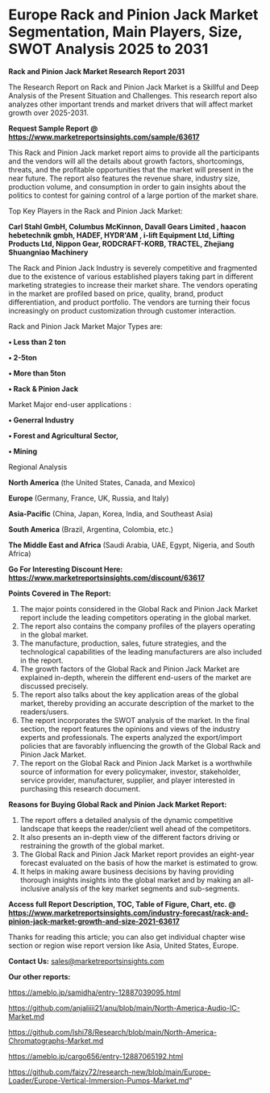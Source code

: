 # Europe Rack and Pinion Jack Market Segmentation, Main Players, Size, SWOT Analysis 2025 to 2031

<strong>Rack and Pinion Jack Market Research Report 2031</strong>

The Research Report on Rack and Pinion Jack Market is a Skillful and Deep Analysis of the Present Situation and Challenges. This research report also analyzes other important trends and market drivers that will affect market growth over 2025-2031.

<strong>Request Sample Report @ <a href=https://www.marketreportsinsights.com/sample/63617>https://www.marketreportsinsights.com/sample/63617</a></strong>

This Rack and Pinion Jack market report aims to provide all the participants and the vendors will all the details about growth factors, shortcomings, threats, and the profitable opportunities that the market will present in the near future. The report also features the revenue share, industry size, production volume, and consumption in order to gain insights about the politics to contest for gaining control of a large portion of the market share.

Top Key Players in the Rack and Pinion Jack Market:

<strong>Carl Stahl GmbH, Columbus McKinnon, Davall Gears Limited , haacon hebetechnik gmbh, HADEF, HYDR&#39;AM , i-lift Equipment Ltd, Lifting Products Ltd, Nippon Gear, RODCRAFT-KORB, TRACTEL, Zhejiang Shuangniao Machinery</strong>

The Rack and Pinion Jack Industry is severely competitive and fragmented due to the existence of various established players taking part in different marketing strategies to increase their market share. The vendors operating in the market are profiled based on price, quality, brand, product differentiation, and product portfolio. The vendors are turning their focus increasingly on product customization through customer interaction.

Rack and Pinion Jack Market Major Types are:

<strong>• Less than 2 ton

• 2-5ton

• More than 5ton

• Rack & Pinion Jack</strong>

Market Major end-user applications :

<strong>• Generral Industry

• Forest and Agricultural Sector,

• Mining</strong>

Regional Analysis

</u><strong><b>North America</b></strong> (the United States, Canada, and Mexico)

<strong><b>Europe </b></strong>(Germany, France, UK, Russia, and Italy)

<strong><b>Asia-Pacific</b></strong> (China, Japan, Korea, India, and Southeast Asia)

<strong><b>South America</b></strong> (Brazil, Argentina, Colombia, etc.)

<strong><b>The Middle East and Africa</b></strong> (Saudi Arabia, UAE, Egypt, Nigeria, and South Africa)

<strong>Go For Interesting Discount Here: <a href=https://www.marketreportsinsights.com/discount/63617>https://www.marketreportsinsights.com/discount/63617</a></strong>

<strong>Points Covered in The Report:</strong>
<ol>
  <li>The major points considered in the Global Rack and Pinion Jack Market report include the leading competitors operating in the global market.</li>
  <li>The report also contains the company profiles of the players operating in the global market.</li>
  <li>The manufacture, production, sales, future strategies, and the technological capabilities of the leading manufacturers are also included in the report.</li>
  <li>The growth factors of the Global Rack and Pinion Jack Market are explained in-depth, wherein the different end-users of the market are discussed precisely.</li>
  <li>The report also talks about the key application areas of the global market, thereby providing an accurate description of the market to the readers/users.</li>
  <li>The report incorporates the SWOT analysis of the market. In the final section, the report features the opinions and views of the industry experts and professionals. The experts analyzed the export/import policies that are favorably influencing the growth of the Global Rack and Pinion Jack Market.</li>
  <li>The report on the Global Rack and Pinion Jack Market is a worthwhile source of information for every policymaker, investor, stakeholder, service provider, manufacturer, supplier, and player interested in purchasing this research document.</li>
</ol>
<strong>Reasons for Buying Global Rack and Pinion Jack Market Report:</strong>

<ol>
  <li>The report offers a detailed analysis of the dynamic competitive landscape that keeps the reader/client well ahead of the competitors.</li>
  <li>It also presents an in-depth view of the different factors driving or restraining the growth of the global market.</li>
  <li>The Global Rack and Pinion Jack Market report provides an eight-year forecast evaluated on the basis of how the market is estimated to grow.</li>
  <li>It helps in making aware business decisions by having providing thorough insights insights into the global market and by making an all-inclusive analysis of the key market segments and sub-segments.</li>
</ol>
<strong>Access full Report Description, TOC, Table of Figure, Chart, etc. @ <a href=https://www.marketreportsinsights.com/industry-forecast/rack-and-pinion-jack-market-growth-and-size-2021-63617>https://www.marketreportsinsights.com/industry-forecast/rack-and-pinion-jack-market-growth-and-size-2021-63617</a></strong>


Thanks for reading this article; you can also get individual chapter wise section or region wise report version like Asia, United States, Europe.

<strong>Contact Us:</strong>
sales@marketreportsinsights.com

<strong>Our other reports:</strong>

<a href=https://ameblo.jp/samidha/entry-12887039095.html>https://ameblo.jp/samidha/entry-12887039095.html</a>

<a href=https://github.com/anjaliiii21/anu/blob/main/North-America-Audio-IC-Market.md>https://github.com/anjaliiii21/anu/blob/main/North-America-Audio-IC-Market.md</a>

<a href=https://github.com/Ishi78/Research/blob/main/North-America-Chromatographs-Market.md>https://github.com/Ishi78/Research/blob/main/North-America-Chromatographs-Market.md</a>

<a href=https://ameblo.jp/cargo656/entry-12887065192.html>https://ameblo.jp/cargo656/entry-12887065192.html</a>

<a href=https://github.com/faizy72/research-new/blob/main/Europe-Loader/Europe-Vertical-Immersion-Pumps-Market.md>https://github.com/faizy72/research-new/blob/main/Europe-Loader/Europe-Vertical-Immersion-Pumps-Market.md</a>"
